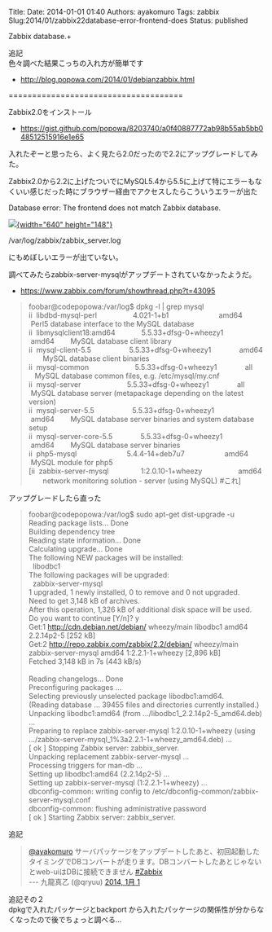Title: 
Date: 2014-01-01 01:40
Authors: ayakomuro
Tags:  zabbix
Slug:2014/01/zabbix22database-error-frontend-does
Status: published


Zabbix database.+



追記  
色々調べた結果こっちの入れ方が簡単です

-   <http://blog.popowa.com/2014/01/debianzabbix.html>

=====================================

Zabbix2.0をインストール





-   <https://gist.github.com/popowa/8203740/a0f40887772ab98b55ab5bb048512515916e1e65>





入れたぞーと思ったら、よく見たら2.0だったので2.2にアップグレードしてみた。







Zabbix2.0から2.2に上げたついでにMySQL5.4から5.5に上げて特にエラーもなくいい感じだった時にブラウザー経由でアクセスしたらこういうエラーが出た







Database error: The frontend does not match Zabbix database.



[![](http://3.bp.blogspot.com/-jKoGOSHApOs/UsNw8g07BlI/AAAAAAAAZDM/ZVU2n9BhTEY/s640/%E3%82%B9%E3%82%AF%E3%83%AA%E3%83%BC%E3%83%B3%E3%82%B7%E3%83%A7%E3%83%83%E3%83%88+2014-01-01+10.34.18.png){width="640"
height="148"}](http://3.bp.blogspot.com/-jKoGOSHApOs/UsNw8g07BlI/AAAAAAAAZDM/ZVU2n9BhTEY/s1600/%E3%82%B9%E3%82%AF%E3%83%AA%E3%83%BC%E3%83%B3%E3%82%B7%E3%83%A7%E3%83%83%E3%83%88+2014-01-01+10.34.18.png)







/var/log/zabbix/zabbix\_server.log





にもめぼしいエラーが出ていない。





調べてみたらzabbix-server-mysqlがアップデートされていなかったようだ。





-   <https://www.zabbix.com/forum/showthread.php?t=43095>









> foobar@codepopowa:/var/log\$ dpkg -l \| grep mysql  
> ii  libdbd-mysql-perl                  4.021-1+b1                    
>     amd64        Perl5 database interface to the MySQL database  
> ii  libmysqlclient18:amd64             5.5.33+dfsg-0+wheezy1          
>    amd64        MySQL database client library  
> ii  mysql-client-5.5                   5.5.33+dfsg-0+wheezy1          
>    amd64        MySQL database client binaries  
> ii  mysql-common                       5.5.33+dfsg-0+wheezy1          
>    all          MySQL database common files, e.g. /etc/mysql/my.cnf  
> ii  mysql-server                       5.5.33+dfsg-0+wheezy1          
>    all          MySQL database server (metapackage depending on the
> latest version)  
> ii  mysql-server-5.5                   5.5.33+dfsg-0+wheezy1          
>    amd64        MySQL database server binaries and system database
> setup  
> ii  mysql-server-core-5.5              5.5.33+dfsg-0+wheezy1          
>    amd64        MySQL database server binaries  
> ii  php5-mysql                         5.4.4-14+deb7u7                
>    amd64        MySQL module for php5  
> [ii  zabbix-server-mysql                1:2.0.10-1+wheezy            
>      amd64        network monitoring solution - server (using MySQL)
> \#これ]

アップグレードしたら直った  

> foobar@codepopowa:/var/log\$ sudo apt-get dist-upgrade -u  
> Reading package lists\... Done  
> Building dependency tree      
> Reading state information\... Done  
> Calculating upgrade\... Done  
> The following NEW packages will be installed:  
>   libodbc1  
> The following packages will be upgraded:  
>   zabbix-server-mysql  
> 1 upgraded, 1 newly installed, 0 to remove and 0 not upgraded.  
> Need to get 3,148 kB of archives.  
> After this operation, 1,326 kB of additional disk space will be used.  
> Do you want to continue \[Y/n\]? y  
> Get:1 http://cdn.debian.net/debian/ wheezy/main libodbc1 amd64
> 2.2.14p2-5 \[252 kB\]  
> Get:2 http://repo.zabbix.com/zabbix/2.2/debian/ wheezy/main
> zabbix-server-mysql amd64 1:2.2.1-1+wheezy \[2,896 kB\]  
> Fetched 3,148 kB in 7s (443 kB/s)                                    
>                                                                      
>                
> Reading changelogs\... Done  
> Preconfiguring packages \...  
> Selecting previously unselected package libodbc1:amd64.  
> (Reading database \... 39455 files and directories currently
> installed.)  
> Unpacking libodbc1:amd64 (from \.../libodbc1\_2.2.14p2-5\_amd64.deb)
> \...  
> Preparing to replace zabbix-server-mysql 1:2.0.10-1+wheezy (using
> \.../zabbix-server-mysql\_1%3a2.2.1-1+wheezy\_amd64.deb) \...  
> \[ ok \] Stopping Zabbix server: zabbix\_server.  
> Unpacking replacement zabbix-server-mysql \...  
> Processing triggers for man-db \...  
> Setting up libodbc1:amd64 (2.2.14p2-5) \...  
> Setting up zabbix-server-mysql (1:2.2.1-1+wheezy) \...  
> dbconfig-common: writing config to
> /etc/dbconfig-common/zabbix-server-mysql.conf  
> dbconfig-common: flushing administrative password  
> \[ ok \] Starting Zabbix server: zabbix\_server. 







追記  

> [@ayakomuro](https://twitter.com/ayakomuro)
> サーバパッケージをアップデートしたあと、初回起動したタイミングでDBコンバートが走ります。DBコンバートしたあとじゃないとweb-uiはDBに接続できません
> [\#Zabbix](https://twitter.com/search?q=%23Zabbix&src=hash)  
> --- 九龍真乙 (@qryuu) [2014, 1月
> 1](https://twitter.com/qryuu/statuses/418236796619603968)

追記その２  
dpkgで入れたパッケージとbackport
から入れたパッケージの関係性が分からなくなったので後でちょっと調べる\...
